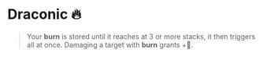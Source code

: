 # Draconic 🔥 
> Your __burn__ is stored until it reaches at 3 or more stacks, it then triggers all at once. Damaging a target with __burn__ grants +:large_blue_diamond:.
